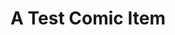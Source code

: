 ---
layout: comic
title: A Test Comic Item
hash: "000006"
slug: "6"
image: "/images/comics/8x2_comic.svg"
---
